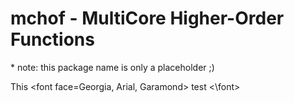 mchof - MultiCore Higher-Order Functions
===
\* note: this package name is only a placeholder ;)

This <font face=Georgia, Arial, Garamond> test <\font>
